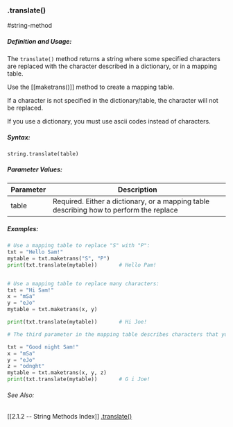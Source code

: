 ### .translate()
#string-method 

##### Definition and Usage:
The `translate()` method returns a string where some specified characters are replaced with the character described in a dictionary, or in a mapping table.

Use the [[maketrans()]] method to create a mapping table.

If a character is not specified in the dictionary/table, the character will not be replaced.

If you use a dictionary, you must use ascii codes instead of characters.

##### Syntax:
 `string.translate(table)`

##### Parameter Values:
| Parameter | Description                                                                             |
| --------- | --------------------------------------------------------------------------------------- |
| table     | Required. Either a dictionary, or a mapping table describing how to perform the replace | 


##### Examples:
```py
# Use a mapping table to replace "S" with "P":
txt = "Hello Sam!"
mytable = txt.maketrans("S", "P")
print(txt.translate(mytable))		# Hello Pam!


# Use a mapping table to replace many characters:
txt = "Hi Sam!"
x = "mSa"
y = "eJo"
mytable = txt.maketrans(x, y)

print(txt.translate(mytable))		# Hi Joe!

# The third parameter in the mapping table describes characters that you want to remove from the string:

txt = "Good night Sam!"  
x = "mSa"  
y = "eJo"  
z = "odnght"  
mytable = txt.maketrans(x, y, z)  
print(txt.translate(mytable))		# G i Joe!

```

###### See Also:
[[2.1.2 -- String Methods Index]]
[.translate()](https://www.w3schools.com/python/ref_string_translate.asp)